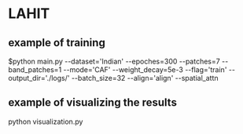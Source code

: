 # LAHIT

## example of training
$python main.py --dataset='Indian' --epoches=300 --patches=7 --band_patches=1 --mode='CAF' --weight_decay=5e-3 --flag='train' --output_dir='./logs/' --batch_size=32 --align='align' --spatial_attn

## example of visualizing the results
python visualization.py
